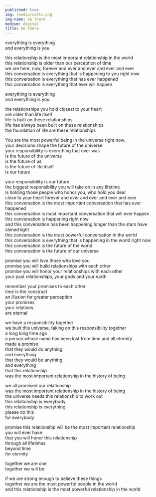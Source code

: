 ```yaml
---
published: true
img: /media/cults.png
img-name: be there
medium: digital
title: be there
---
```

  
  
everything is everything  
and everything is you  
  
this relationship is the most important relationship in the world  
this relationship is older than our perception of time  
we are here, now, forever and ever and ever and ever and ever  
this conversation is everything that is happening to you right now  
this conversation is everything that has ever happened  
this conversation is everything that ever will happen  
  
everything is everything  
and everything is you  
  
the relationships you hold closest to your heart  
are older than life itself  
life is built on these relationships  
life has always been built on these relationships  
the foundation of life are these relationships  
  
You are the most powerful being in the universe right now.  
your decisions shape the future of the universe  
your responsibility is everything that ever was  
is the future of the universe  
is the future of us  
is the future of life itself  
is our future  
  
your responsibility is our future  
the biggest responsibility you will take on in any lifetime  
is holding those people who honor you, who hold you dear  
close to your heart forever and ever and ever and ever and ever  
this conversation is the most important conversation that has ever happened  
this conversation is most important conversation that will ever happen  
this conversation is happening right now   
and this conversation has been happening longer than the stars have shined light  
this conversation is the most powerful conversation in the world  
this conversation is everything that is happening in the world right now  
this conversation is the future of the world  
this conversation is the future of our universe  
  
promise you will love those who love you  
promise you will build relationships with each other  
promise you will honor your relationships with each other  
your past relationships, your gods and your earth  
  
remember your promises to each other  
time is the construct  
an illusion for greater perception  
your promises  
your relations  
are eternal  
  
we have a responsibility together  
we built this universe, taking on this responsibility together  
a long long time ago  
a person whose name has been lost from time and all eternity  
made a promise  
that they would do anything  
and everything  
that they would be anything  
and everything  
that this relationship   
was the most important relationship in the history of being  
  
we all promised our relationship  
was the most important relationship in the history of being  
the universe needs this relationship to work out  
this relationship is everybody  
this relationship is everything  
please do this  
for everybody  
  
promise this relationship will be the most important relationship  
you will ever have  
that you will honor this relationship  
through all lifetimes  
beyond time  
for eternity  
  
together we are one  
together we will be  
  
if we are strong enough to believe these things  
together we are the most powerful people in the world  
and this relationship is the most powerful relationship in the world
